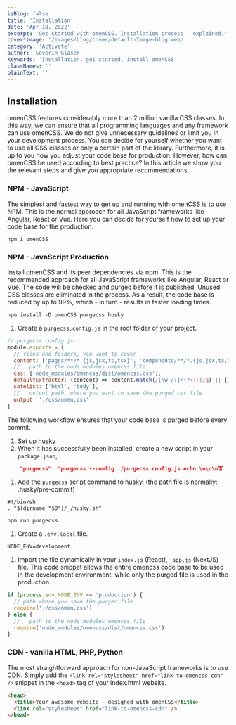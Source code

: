 ```yaml
---
isBlog: false
title: 'Installation'
date: 'Apr 10. 2022'
excerpt: 'Get started with omenCSS. Installation process - explained.'
cover*image: '/images/blog/cover/default-Image-blog.webp'
category: 'Activate'
author: 'Severin Glaser'
keywords: 'Installation, get started, install omenCSS'
classNames: ''
plainText: ''
---
```


## Installation

omenCSS features considerably more than 2 million vanilla CSS classes. In this way, we can ensure that all programming languages and any framework can use omenCSS. We do not give unnecessary guidelines or limit you in your development process. You can decide for yourself whether you want to use all CSS classes or only a certain part of the library. Furthermore, it is up to you how you adjust your code base for production. However, how can omenCSS be used according to best practice? In this article we show you the relevant steps and give you appropriate recommendations.

### NPM - JavaScript

The simplest and fastest way to get up and running with omenCSS is to use NPM. This is the normal approach for all JavaScript frameworks like Angular, React or Vue. Here you can decide for yourself how to set up your code base for the production.

```shell
npm i omenCSS
```

### NPM - JavaScript Production

Install omenCSS and its peer dependencies via npm. This is the recommended approach for all JavaScript frameworks like Angular, React or Vue. The code will be checked and purged before it is published. Unused CSS classes are eliminated in the process. As a result, the code base is reduced by up to 99%, which - in turn - results in faster loading times.

```shell
npm install -D omenCSS purgecss husky
```

1. Create a `purgecss.config.js` in the root folder of your project.

```js
// purgecss.config.js
module.exports = {
  // files and folders, you want to cover
  content: ['pages/**/*.{js,jsx,ts,tsx}', 'components/**/*.{js,jsx,ts,tsx}'],
  //   path to the node modules omencss file:
  css: ['node_modules/omencss/dist/omencss.css'],
  defaultExtractor: (content) => content.match(/[\w-/:]+(?<!:)/g) || [],
  safelist: ['html', 'body'],
  //   output path, where you want to save the purged css file
  output: './css/omen.css'
}
```

The following workflow ensures that your code base is purged before every commit.

1. Set up [husky](https://www.npmjs.com/package/husky)
1. When it has successfully been installed, create a new script in your `package.json`,

```json
    "purgecss": "purgecss --config ./purgecss.config.js echo \n\n\n🏋️  Purge successful. 🏋️",
```

1. Add the `purgecss` script command to husky. (the path file is normally: .husky/pre-commit)

```shell
#!/bin/sh
. "$(dirname "$0")/_/husky.sh"

npm run purgecss
```

1. Create a `.env.local` file.

```env
NODE_ENV=development
```

1. Import the file dynamically in your `index.js` (React), `_app.js` (NextJS) file. This code snippet allows the entire omencss code base to be used in the development environment, while only the purged file is used in the production.

```js
if (process.env.NODE_ENV == 'production') {
  // path where you save the purged file
  require('./css/omen.css')
} else {
  //   path to the node modules omencss file
  require('node_modules/omencss/dist/omencss.css')
}
```

### CDN - vanilla HTML, PHP, Python

The most straightforward approach for non-JavaScript frameworks is to use CDN. Simply add the `<link rel="stylesheet" href="link-to-omencss-cdn" />` snippet in the `<head>` tag of your index.html website.

```html
<head>
  <title>Your awesome Website - designed with omenCSS</title>
  <link rel="stylesheet" href="link-to-omencss-cdn" />
</head>
```
